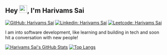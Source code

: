 ## Hey <img src="https://github.com/TheDudeThatCode/TheDudeThatCode/blob/master/Assets/Hi.gif" width="25px">, I'm Harivams Sai
<!-- if above doesn't work <img src="https://media.giphy.com/media/hvRJCLFzcasrR4ia7z/giphy.gif" width="25px">
-->

[![GitHub: Harivams Sai](https://img.shields.io/badge/-Harivams%20Sai-grey?style=flat&logo=github&link=https://github.com/harivams-sai)](https://github.com/harivams-sai)
[![Linkedin: Harivams Sai](https://img.shields.io/badge/-Harivams%20Sai-blue?style=flat-square&logo=Linkedin&logoColor=white&link=https://www.linkedin.com/in/harivams09/)](https://www.linkedin.com/in/harivams09/)
[![Leetcode: Harivams Sai](https://img.shields.io/badge/-Harivams%20Sai-grey?style=flat-square&logo=Leetcode&logoColor=yellow&link=https://leetcode.com/harivams09/)](https://leetcode.com/harivams09/)

I am into software development, like learning and building in tech and soon hit a conversation with new people!

[![Harivams Sai's GitHub Stats](https://github-readme-stats.vercel.app/api?username=harivams-sai&hide=issues&count_private=true&show_icons=true&theme=calm)](https://github.com/harivams-sai/github-readme-stats)
[![Top Langs](https://github-readme-stats.vercel.app/api/top-langs/?username=harivams-sai&layout=compact&theme=calm)](https://github.com/harivams-sai/github-readme-stats)

<!---
harivams-sai/harivams-sai is a ✨ special ✨ repository because its `README.md` (this file) appears on your GitHub profile.
You can click the Preview link to take a look at your changes.
Here are some ideas to get you started:

- 🔭 I’m currently working on ...
- 🌱 I’m currently learning ...
- 👯 I’m looking to collaborate on ...
- 🤔 I’m looking for help with ...
- 💬 Ask me about ...
- 📫 How to reach me: ...
- 😄 Pronouns: ...
- ⚡ Fun fact: ...
-->
